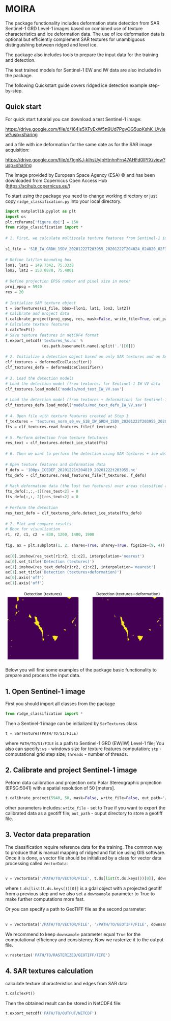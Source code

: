 # MOIRA

The package functionality includes deformation state detection from SAR Sentinel-1 GRD Level-1 images based on
combined use of texture characteristics and ice deformation data.
The use of ice deformation data is optional but efficiently complement SAR textures 
for unambiguous distinguishing between ridged and level ice.

The package also includes tools to prepare the input data for the training and detection. 

The test trained models for Sentinel-1 EW and IW data are also included in the package.

The following Quickstart guide covers ridged ice detection example step-by-step.

## Quick start

For quick start tutorial you can download a test Sentinel-1 image:

https://drive.google.com/file/d/164js5XFyExW5tt9Ud7PgvOG5upKshK_U/view?usp=sharing

and a file with ice deformation for the same date as for the SAR image acquisition:

https://drive.google.com/file/d/1gnKJ-kIhsUyIpHtnhnFrn47AHFd0lPfX/view?usp=sharing

The image provided by European Space Agency (ESA) © and has been downloaded from 
Copernicus Open Access Hub (https://scihub.copernicus.eu/)

To start using the package you need to change working directory or just copy ```ridge_classification.py``` 
into your local directory.

```python
import matplotlib.pyplot as plt
import os
plt.rcParams['figure.dpi'] = 150
from ridge_classification import *

# 1. First, we calculate multiscale texture features from Sentinel-1 image

s1_file = 'S1B_IW_GRDH_1SDV_20201222T203955_20201222T204024_024820_02F3F4_625F.zip'

# Define lat/lon bounding box
lon1, lat1 = 149.7342, 75.3338
lon2, lat2 = 153.0878, 75.4001

# Define projection EPSG number and pixel size in meter
proj_epsg = 5940
res = 20

# Initialize SAR texture object
t = SarTextures(s1_file, bbox=[lon1, lat1, lon2, lat2])
# Calibrate and project data
t.calibrate_project(proj_epsg, res, mask=False, write_file=True, out_path=out_path, backscatter_coeff='sigmaNought')
# Calculate texture features
t.calcTexFt()
# Save texture features in netCDF4 format
t.export_netcdf('textures_%s.nc' % 
                (os.path.basename(t.name).split('.')[0]))

# 2. Initialize a detection object based on only SAR textures and on SAR textures + ice defromation
clf_textures = deformedIceClassifier()
clf_textures_defo = deformedIceClassifier()

# 3. Load the detection models
# Load the detection model (from textures) for Sentinel-1 IW VV data 
clf_textures.load_model('models/mod_text_IW_VV.sav')

# Load the detection model (from textures + deformation) for Sentinel-1 IW VV data 
clf_textures_defo.load_model('models/mod_text_defo_IW_VV.sav')

# 4. Open file with texture features created at Step 1
f_textures = 'textures_norm_s0_vv_S1B_IW_GRDH_1SDV_20201222T203955_20201222T204024_024820_02F3F4_625F_out.nc'
fts = clf_textures.read_features_file(f_textures)

# 5. Perform detection from texture fetutures
res_text = clf_textures.detect_ice_state(fts)

# 6. Then we want to perform the detection using SAR textures + ice deformation data

# Open texture features and deformation data
f_defo = '100px_ICEDEF_20201221t204819_20201222t203955.nc'
fts_defo = clf_textures.read_features_file(f_textures, f_defo)

# Mask deformation data (the last two features) over areas classified as level ice
fts_defo[:,:,-1][res_text<2] = 0
fts_defo[:,:,-2][res_text<2] = 0

# Perform the detection
res_text_defo = clf_textures_defo.detect_ice_state(fts_defo)

# 7. Plot and compare results
# Bbox for visualization
r1, r2, c1, c2  = 830, 1200, 1480, 1900

fig, ax = plt.subplots(1, 2, sharex=True, sharey=True, figsize=(9, 4))

ax[0].imshow(res_text[r1:r2, c1:c2], interpolation='nearest')
ax[0].set_title('Detection (textures)')
ax[1].imshow(res_text_defo[r1:r2, c1:c2], interpolation='nearest')
ax[1].set_title('Detection (textures+deformation)')
ax[0].axis('off')
ax[1].axis('off')
```

![alt text](examples/detection_comp.png)

Below you will find some examples of the package basic functionality to prepare and process the input data.

## 1. Open Sentinel-1 image

First you should import all classes from the package

```python
from ridge_classification import *
```

Then a Sentinel-1 image can be initialized by `SarTextures` class

```python
t = SarTextures(PATH/TO/S1/FILE)
```

where `PATH/TO/S1/FILE` is a path to Sentinel-1 GRD (EW/IW) Level-1 file; 
You also can specify:
`ws` - windows size for texture features computation; 
`stp` - computational grid step size; 
`threads` - number of threads.

## 2. Calibrate and project Sentinel-1 image

Peform data calibration and projection onto Polar Stereographic projection (EPSG:5041) with a spatial resolution of 50 [meters].

```python
t.calibrate_project(5940, 50, mask=False, write_file=False, out_path='/OUTPUT/DIRECTORY')	
```

other parameters includes: `write_file` - set to True if you want to export the calibrated data as a geotiff file; `out_path` - ouput directory to store a geotiff file. 

## 3. Vector data preparation

The classification require reference data for the training. The common way to produce that is manual mapping of ridged and flat ice using GIS software. Once it is done, a vector file should be initialized by a class for vector data processing called `VectorData`:

```python

v = VectorData('/PATH/TO/VECTOR/FILE', t.ds[list(t.ds.keys())[0]], downsample=True)

```

where `t.ds[list(t.ds.keys())[0]]` is a gdal object with a projected geotiff from a previous step and we also set a `downsample` parameter to True to make further computations more fast. 

Or you can specify a path to GeoTIFF file as the second parameter:

```python

v = VectorData('/PATH/TO/VECTOR/FILE', '/PATH/TO/GEOTIFF/FILE', downsample=True)

```

We recommend to keep `downsample` parameter equal `True` for the computational efficiency and consistency.
Now we rasterize it to the output file.

```python
v.rasterize('PATH/TO/RASTERIZED/GEOTIFF/TIFE')

```

## 4. SAR textures calculation

calculate texture characteristics and edges from SAR data:

```python
t.calcTexFt()
```

Then the obtained result can be stored in NetCDF4 file:

```python
t.export_netcdf('PATH/TO/OUTPUT/NETCDF')
```